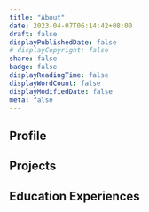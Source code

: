 ```yaml
---
title: "About"
date: 2023-04-07T06:14:42+08:00
draft: false
displayPublishedDate: false
# displayCopyright: false
share: false
badge: false
displayReadingTime: false
displayWordCount: false
displayModifiedDate: false
meta: false
---
```


## Profile

## Projects

## Education Experiences